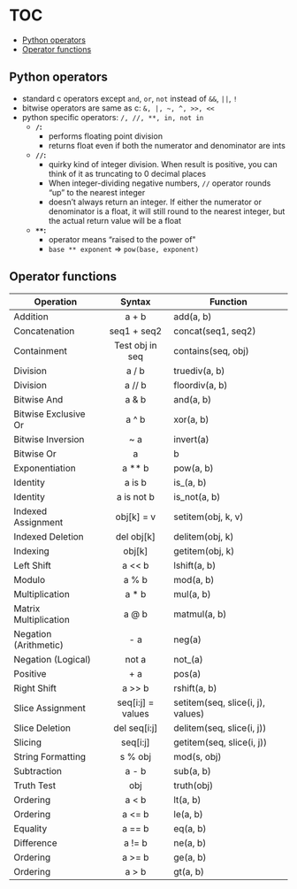 # TOC
* [Python operators](/operators.md#python-operators)
* [Operator functions](/operators.md#operator-functions)

## Python operators
* standard c operators except `and`, `or`, `not` instead of `&&`, `||`, `!`
* bitwise operators are same as c: `&, |, ~, ^, >>, <<`
* python specific operators: `/, //, **, in, not in`
  * **`/`:**
    * performs floating point division
    * returns float even if both the numerator and denominator are ints    
  * **`//`:**
    * quirky kind of integer division. When result is positive, you can think of it as truncating to 0 decimal places
    * When integer-dividing negative numbers, `//` operator rounds “up” to the nearest integer
    * doesn’t always return an integer. If either the numerator or denominator is a float, it will still round to the nearest integer, but the actual return value will be a float  
  * **`**`:**
    * operator means “raised to the power of"
    * `base ** exponent` => `pow(base, exponent)`

## Operator functions
|Operation | Syntax | Function |
|----------|:------:|----------|
|Addition | a + b	| add(a, b) |
|Concatenation |	seq1 + seq2	| concat(seq1, seq2) |
|Containment | Test	obj in seq | contains(seq, obj) |
|Division	| a / b	| truediv(a, b) |
|Division	| a // b | floordiv(a, b) |
|Bitwise And | a & b | and(a, b) |
|Bitwise Exclusive Or	| a ^ b |	xor(a, b) |
|Bitwise Inversion | ~ a | invert(a) |
|Bitwise Or	| a | b	| or_(a, b) |
|Exponentiation |	a ** b | pow(a, b) |
|Identity	| a is b | is_(a, b) |
|Identity |	a is not b | is_not(a, b) |
|Indexed Assignment |	obj[k] = v | setitem(obj, k, v) |
|Indexed Deletion	| del obj[k] | delitem(obj, k) |
|Indexing	| obj[k] | getitem(obj, k) |
|Left Shift |	a << b | lshift(a, b) |
|Modulo | a % b | mod(a, b) |
|Multiplication | a * b	| mul(a, b) |
|Matrix Multiplication | a @ b | matmul(a, b) |
|Negation (Arithmetic) | - a | neg(a) |
|Negation (Logical) |	not a	| not_(a) |
|Positive	| + a	| pos(a) |
|Right Shift | a >> b |	rshift(a, b) |
|Slice Assignment	| seq[i:j] = values	| setitem(seq, slice(i, j), values) |
|Slice Deletion	| del seq[i:j] | delitem(seq, slice(i, j)) |
|Slicing	| seq[i:j] | getitem(seq, slice(i, j)) |
|String Formatting | s % obj | mod(s, obj) |
|Subtraction | a - b | sub(a, b) |
|Truth Test |	obj	| truth(obj) |
|Ordering	| a < b	| lt(a, b) |
|Ordering	| a <= b | le(a, b) |
|Equality	| a == b | eq(a, b) |
|Difference	| a != b | ne(a, b) |
|Ordering	| a >= b | ge(a, b) |
|Ordering	| a > b	| gt(a, b) |
